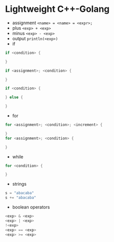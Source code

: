 # Lightweight С++-Golang
- assignment `<name> = <name> = <expr>;`
- plus `<exp> + <exp>`
- minus `<exp> - <exp>`
- output `println(<exp>)`
- if
```go
if <condition> {

}

if <assignment>; <condition> {

}

if <condition> {

} else {

}
```
- for
```go
for <assignment>; <condition>; <increment> {

}
for <assignment>; <condition> {

}
```
- while
```go
for <condition> {

}
```
- strings
```go
s = "abacaba"
s += "abacaba"
```
- boolean operators
```go
<exp> & <exp>
<exp> | <exp>
!<exp>
<exp> == <exp>
<exp> >= <exp>
```